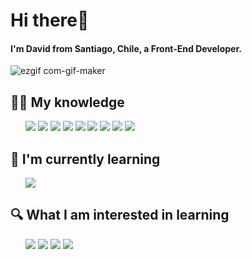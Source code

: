 # Hi there👋

#### I'm David from Santiago, Chile, a Front-End Developer.

![ezgif com-gif-maker](https://user-images.githubusercontent.com/91069463/174680978-5324098c-743d-4494-9b1a-fd4ea1203dbd.gif)

## 👨‍💻 My knowledge
<ul>
<img src="https://img.shields.io/badge/JavaScript-000?style=for-the-badge&logo=javascript&logoColor=ffff00"/> 
<img src="https://img.shields.io/badge/-HTML5-E34F26?style=for-the-badge&logo=HTML5&logoColor=white"/>
<img src="https://img.shields.io/badge/-CSS3-1572B6?style=for-the-badge&logo=CSS3&logoColor=white"/>
<img src="https://img.shields.io/badge/bootstrap-%23563D7C.svg?style=for-the-badge&logo=bootstrap&logoColor=white"/>
<img src="https://img.shields.io/badge/-Github-181717?style=for-the-badge&logo=GitHub&logoColor=white"/>
<img src="https://img.shields.io/badge/-Git-F44D27?style=for-the-badge&logo=Git&logoColor=white"/>
<img src="https://img.shields.io/badge/Linux-fff?style=for-the-badge&logo=linux&logoColor=black"/>
<img src="https://img.shields.io/badge/Python-111?style=for-the-badge&logo=Python&logoColor=090"/>
<img src="https://img.shields.io/badge/flask-%23000.svg?style=for-the-badge&logo=flask&logoColor=white"/>  
</ul>


## 📖 I'm currently learning
<ul>
<img src="https://img.shields.io/badge/-MySQL-F29111?style=for-the-badge&logo=MySQL&logoColor=white"/>
</ul>

## 🔍 What I am interested in learning
<ul>
<img src="https://img.shields.io/badge/MongoDB-1a391c?style=for-the-badge&logo=mongodb&logoColor=0f0" />
<img src="https://img.shields.io/badge/Sass-c36d8f?style=for-the-badge&logo=sass&logoColor=fff" />
<img src="https://img.shields.io/badge/React-00a?style=for-the-badge&logo=React"/>
<img src="https://img.shields.io/badge/Next.js-000?style=for-the-badge&logo=next.js&logoColor=FFFFFF" />
</ul>
